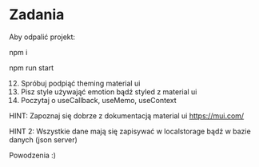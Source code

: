 # Zadania

Aby odpalić projekt:

npm i

npm run start

<!-- 1. Do istniejącego kodu dopisz logikę, która będzie usuwała element z listy TODO -->
<!-- 2. Dodaj do listy datę stworzenia i edycji zadania -->
<!-- 3. Dodaj licznik, który będzie zliczał wszystkie stworzone do tej pory zadania -->
<!-- 4. Dodaj do każdego zadania select, w którym będzie do wyboru priorytet (Low, Medium, High) -->
<!-- 5. Dodaj drugą listę, która będzie wyświetlała tylko zadania o priorytecie High, tekst całej listy będzie w kolorze czerwonym (poprzednia lista ma zawierać wszystkie zadania) -->
<!-- 6. W celu uproszczenia kodu, utwórz listę w oddzielnym pliku jako oddzielny komponent Reactowy i użyj go 2 razy w komponencie App -->
<!-- 7. Przenieś licznik do oddzielnego komponentu (oddzielny plik) -->
<!-- 8. Przenieś element listy (item) do odzielnego komponentu (oddzielny plik) -->
<!-- 9. Przenieś formularz dodawania zadania (z dodatkowym selectem priorytetu) do oddzielnego komponentu -->
<!-- 10. Dodaj opcję Ratingu do zadań tylko i wyłącznie zakończonych (użyj komponentu z material ui) -->
<!-- 11. Użyj select z material ui do wybierania, bądź zmieniania priorytetu -->
12. Spróbuj podpiąć theming material ui
13. Pisz style używająć emotion bądź styled z material ui
14. Poczytaj o useCallback, useMemo, useContext

HINT: Zapoznaj się dobrze z dokumentacją material ui
https://mui.com/

HINT 2: Wszystkie dane mają się zapisywać w localstorage bądź w bazie danych (json server)

Powodzenia :)
